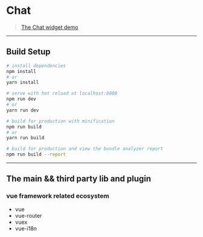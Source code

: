 # Chat

> [The Chat widget demo](https://chiau6lin.github.io/chat/)

---

## Build Setup

``` bash
# install dependencies
npm install
# or
yarn install

# serve with hot reload at localhost:8080
npm run dev
# or
yarn run dev

# build for production with minification
npm run build
# or
yarn run build

# build for production and view the bundle analyzer report
npm run build --report
```

---

## The main && third party lib and plugin
### vue framework related ecosystem
* vue
* vue-router
* vuex
* vue-i18n
